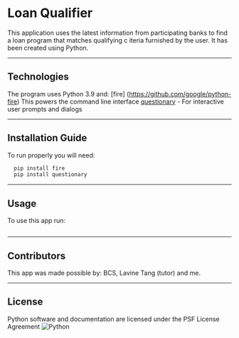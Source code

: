 # Loan Qualifier

This application uses the latest information from participating banks to find a loan program that matches qualifying c
iteria furnished by the user. It has been created using Python.

---

## Technologies

The program uses Python 3.9 and:
[fire] (https://github.com/google/python-fire) This powers the command line interface
[questionary](https://github.com/tmbo/questionary) - For interactive user prompts and dialogs


---

## Installation Guide


To run properly you will need:
```python
  pip install fire
  pip install questionary
  ```

---

## Usage

To use this app run:
```python app.py
```

---

## Contributors

This app was made possible by: BCS, Lavine Tang (tutor) and me.

---

## License

Python software and documentation are licensed under the PSF License Agreement
![Python](http://https://en.wikipedia.org/wiki/Python_(genus)#/media/File:Python_bivittatus_тигровый_питон.jpg)


